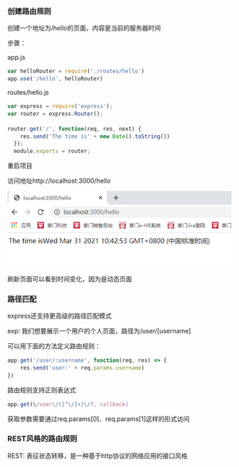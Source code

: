 ### 创建路由规则

创建一个地址为/hello的页面，内容是当前的服务器时间

步骤：

app.js

```javascript
var helloRouter = require('./routes/hello')
app.use('/hello', helloRouter)
```

routes/hello.js

```javascript
var express = require('express');
var router = express.Router();

router.get('/', function(req, res, next) {
    res.send('The time is' + new Date().toString())
  });
  module.exports = router;
```

重启项目

访问地址http://localhost:3000/hello

![image-20210331104307860](../..\img\创建页面-路由规则.png)

刷新页面可以看到时间变化，因为是动态页面

### 路径匹配

express还支持更高级的路径匹配模式

exp: 我们想要展示一个用户的个人页面，路径为/user/[username]

可以用下面的方法定义路由规则：

```javascript
app.get('/user/:username', function(req, res) => {
	res.send('user:' + req.params.username)
})
```

路由规则支持正则表达式

```javascript
app.get(\/user\/([^\/]+)\/?, callback)
```

获取参数需要通过req.params[0]、req.params[1]这样的形式访问

### REST风格的路由规则

REST: 表征状态转移，是一种基于http协议的网络应用的接口风格